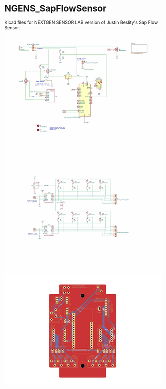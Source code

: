 # NGENS_SapFlowSensor

Kicad files for NEXTGEN SENSOR LAB version of Justin Beslity's Sap Flow Sensor. 
![image](SFS_NGENS_V1.1.SCH_Page_1.jpg)
![image](SFS_NGENS_V1.1.SCH_Page_2.jpg)
![image](SFS_NGENS_V1.1.PCB.jpg)
